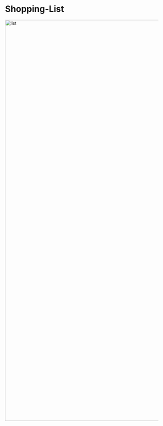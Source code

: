 # Shopping-List

<img width="1313" alt="list" src="https://user-images.githubusercontent.com/10698943/213901514-2e8a719c-8d86-4043-b72a-0ba3b531f2a8.png">
